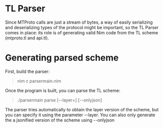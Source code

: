 # TL Parser
Since MTProto calls are just a stream of bytes, a way of easily serializing and deserializing types of the protocol might be important, so the TL Parser comes in place: its role is of generating valid Nim code from the TL scheme (mtproto.tl and api.tl).

# Generating parsed scheme
First, build the parser:
> nim c parsermain.nim

Once the program is built, you can parse the TL scheme:

> ./parsermain parse <mtprotoschema> <apischema> [--layer=<layer>] [--onlyjson]

The parser tries automatically to obtain the layer version of the scheme, but you can specify it using the parameter --layer.
You can also only generate the a jsonified version of the scheme using --onlyjson
